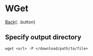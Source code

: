 # WGet

[Back](../index.md#wget){: .button}

## Specify output directory

```
wget <url> -P </download/path/to/file>
```
